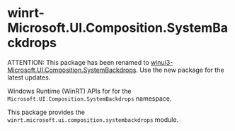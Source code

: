 <!-- warning: Please don't edit this file. It was automatically generated. -->

# winrt-Microsoft.UI.Composition.SystemBackdrops

ATTENTION: This package has been renamed to
[winui3-Microsoft.UI.Composition.SystemBackdrops](https://pypi.org/project/winui3-Microsoft.UI.Composition.SystemBackdrops/).
Use the new package for the latest updates.

Windows Runtime (WinRT) APIs for for the `Microsoft.UI.Composition.SystemBackdrops` namespace.

This package provides the `winrt.microsoft.ui.composition.systembackdrops` module.
